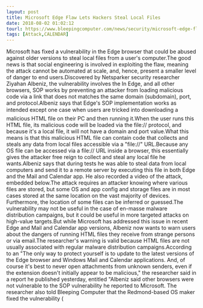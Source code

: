 ```yaml
---
layout: post
title: Microsoft Edge Flaw Lets Hackers Steal Local Files
date: 2018-08-02 01:02:12
tourl: https://www.bleepingcomputer.com/news/security/microsoft-edge-flaw-lets-hackers-steal-local-files/
tags: [Attack,CALENDAR]
---
```

Microsoft has fixed a vulnerability in the Edge browser that could be abused against older versions to steal local files from a user's computer.The good news is that social engineering is involved in exploiting the flaw, meaning the attack cannot be automated at scale, and, hence, present a smaller level of danger to end users.Discovered by Netsparker security researcher Ziyahan Albeniz, the vulnerability involves the In Edge, and all other browsers, SOP works by preventing an attacker from loading malicious code via a link that does not matches the same domain (subdomain), port, and protocol.Albeniz says that Edge's SOP implementation works as intended except one case when users are tricked into downloading a malicious HTML file on their PC and then running it.When the user runs this HTML file, its malicious code will be loaded via the file:// protocol, and because it's a local file, it will not have a domain and port value.What this means is that this malicious HTML file can contain code that collects and steals any data from local files accessible via a "file://" URL.Because any OS file can be accessed via a file:// URL inside a browser, this essentially gives the attacker free reign to collect and steal any local file he wants.Albeniz says that during tests he was able to steal data from local computers and send it to a remote server by executing this file in both Edge and the Mail and Calendar app. He also recorded a video of the attack, embedded below.The attack requires an attacker knowing where various files are stored, but some OS and app config and storage files are in most cases stored at the same location on the vast majority of devices. Furthermore, the location of some files can be inferred or guessed.The vulnerability may not be useful in the case of en-masse malware distribution campaigns, but it could be useful in more targeted attacks on high-value targets.But while Microsoft has addressed this issue in recent Edge and Mail and Calendar app versions, Albeniz now wants to warn users about the dangers of running HTML files they receive from strange persons or via email.The researcher's warning is valid because HTML files are not usually associated with regular malware distribution campaigns.According to an "The only way to protect yourself is to update to the latest versions of the Edge browser and Windows Mail and Calendar applications. And, of course it's best to never open attachments from unknown senders, even if the extension doesn't initially appear to be malicious," the researcher said in a report he published yesterday, entitled "Albeniz said other browsers were not vulnerable to the SOP vulnerability he reported to Microsoft. The researcher also told Bleeping Computer that the Redmond-based OS maker fixed the vulnerability (